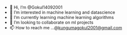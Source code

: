 - 👋 Hi, I’m @Gokul14092001
- 👀 I’m interested in machine learning and datascience
- 🌱 I’m currently learning machine learning algorithms
- 💞️ I’m looking to collaborate on ml projects
- 📫 How to reach me ...@kungumagokul2001@gmail.com

<!---
Gokul14092001/Gokul14092001 is a ✨ special ✨ repository because its `README.md` (this file) appears on your GitHub profile.
You can click the Preview link to take a look at your changes.
--->
